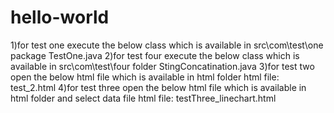 # hello-world
1)for test one execute the below class which is available in src\com\test\one package
TestOne.java
2)for test four execute the below class which is available in src\com\test\four folder
StingConcatination.java
3)for test two open the below html file which is available in html folder
html file: test_2.html
4)for test three open the below html file which is available in html folder and select data file
html file: testThree_linechart.html

